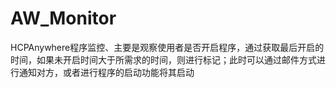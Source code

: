 # AW_Monitor
HCPAnywhere程序监控、主要是观察使用者是否开启程序，通过获取最后开启的时间，如果未开启时间大于所需求的时间，则进行标记；此时可以通过邮件方式进行通知对方，或者进行程序的启动功能将其启动
